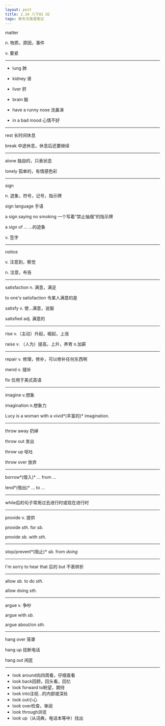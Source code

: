 ```yaml
---
layout: post
title: 2.14 八下U1 U2
tags: 新东方英语笔记
---
```


matter

n. 物质，原因，事件

v. 要紧

-------

- lung 肺

- kidney 肾

- liver 肝

- brain 脑

- have a runny nose 流鼻涕

- in a bad mood 心情不好

-------

rest 长时间休息

break 中途休息，休息后还要继续

-------

alone 独自的，只表状态

lonely 孤单的，有情感色彩

-------

sign 

n. 迹象，符号，记号，指示牌

sign language 手语

a sign saying no smoking 一个写着“禁止抽烟”的指示牌

a sign of ... ...的迹象

v. 签字

-------

notice

v. 注意到，察觉

n. 注意，布告

-------

satisfaction n. 满意，满足

to one's satisfaction 令某人满意的是

satisfy v. 使...满意，说服

satisfied adj. 满意的

-------

rise v.（主动）升起，崛起，上涨

raise v. （人为）提高，上升，养育 n.加薪

-------

repair v. 修理，修补，可以修补任何东西啊

mend v. 缝补

fix 仅用于美式英语

-------

imagine v.想象

imagination n.想象力 

Lucy is a woman with a vivid*(丰富的)* imagination.

-------

throw away 扔掉

throw out 发出

throw up 呕吐

throw over 放弃

-------

borrow*(借入)* ... from ...

lend*(借出)* ... to ...

-------

while后的句子常用过去进行时或现在进行时

-------

provide v. 提供

provide *sth.* for *sb.*

provide *sb.* with *sth.*

-------

stop/prevent*(阻止)* *sb.* from *doing*

-------

I'm sorry to hear that 后的 but 不表转折

-------

allow *sb.* to do *sth.*

allow doing *sth.*

-------

argue v. 争吵

argue with *sb.*

argue about/on *sth.*

-------

hang over 笼罩

hang up 挂断电话

hang out 闲逛

-------

- look around向四周看，仔细查看
- look back回顾，回头看，回忆
- look forward to盼望，期待
- look into注视...的内部或深处
- look out小心
- look over检查，审阅
- look through浏览
- look up（从词典，电话本等中）找出
